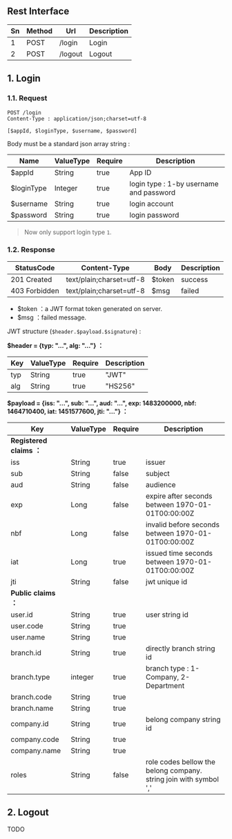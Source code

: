 ## Rest Interface

| Sn | Method | Url     | Description
|----|--------|---------|-------------
| 1  | POST   | /login  | Login
| 2  | POST   | /logout | Logout

## 1. Login

### 1.1. Request

```
POST /login
Content-Type : application/json;charset=utf-8

[$appId, $loginType, $username, $password]
```

Body must be a standard json array string :

| Name       | ValueType | Require | Description
|------------|-----------|---------|-------------
| $appId     | String    | true    | App ID
| $loginType | Integer   | true    | login type : 1-by username and password
| $username  | String    | true    | login account
| $password  | String    | true    | login password

> Now only support login type `1`.

### 1.2. Response

| StatusCode    | Content-Type             | Body   | Description
|---------------|--------------------------|--------|-------------
| 201 Created   | text/plain;charset=utf-8 | $token | success
| 403 Forbidden | text/plain;charset=utf-8 | $msg   | failed

- $token ：a JWT format token generated on server.
- $msg ：failed message.

JWT structure (`$header.$payload.$signature`) :

**$header = {typ: "...", alg: "..."} ：**

| Key | ValueType | Require | Description
|-----|-----------|---------|-------------
| typ | String    | true    | "JWT"
| alg | String    | true    | "HS256"

**$payload = {iss: "...", sub: "...", aud: "...", exp: 1483200000, nbf: 1464710400, iat: 1451577600, jti: "..."} ：**

| Key | ValueType | Require | Description
|-----|-----------|---------|-------------
| **Registered claims ：**
| iss | String    | true    | issuer
| sub | String    | false   | subject
| aud | String    | false   | audience
| exp | Long      | false   | expire after seconds between 1970-01-01T00:00:00Z 
| nbf | Long      | false   | invalid before seconds between 1970-01-01T00:00:00Z 
| iat | Long      | true    | issued time seconds between 1970-01-01T00:00:00Z 
| jti | String    | false   | jwt unique id
| **Public claims ：**
| user.id      | String  | true  | user string id
| user.code    | String  | true  | 
| user.name    | String  | true  | 
| branch.id    | String  | true  | directly branch string id
| branch.type  | integer | true  | branch type : 1-Company, 2-Department
| branch.code  | String  | true  | 
| branch.name  | String  | true  | 
| company.id   | String  | true  | belong company string id
| company.code | String  | true  | 
| company.name | String  | true  | 
| roles        | String  | false | role codes bellow the belong company. string join with symbol ','

## 2. Logout

TODO